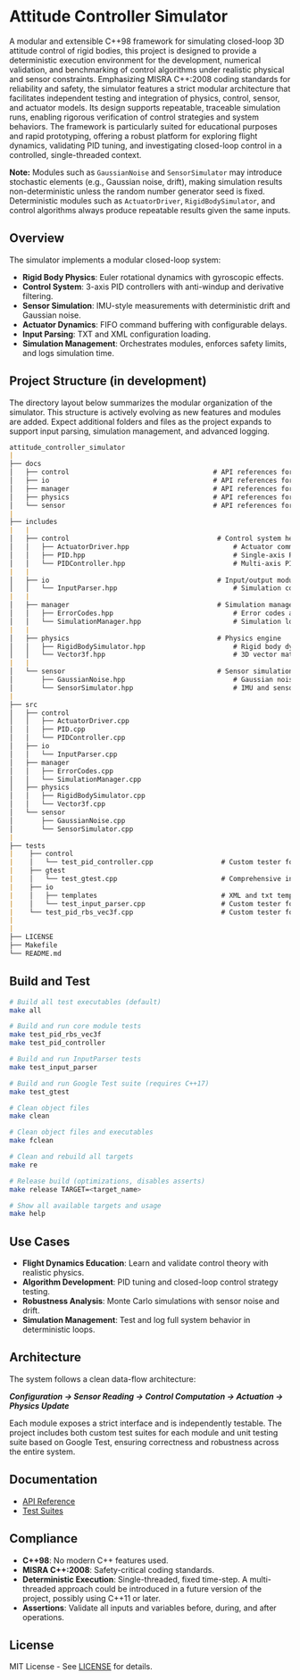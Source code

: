 # Attitude Controller Simulator

A modular and extensible C++98 framework for simulating closed-loop 3D attitude control of rigid bodies, this project is designed to provide a deterministic execution environment for the development, numerical validation, and benchmarking of control algorithms under realistic physical and sensor constraints. Emphasizing MISRA C++:2008 coding standards for reliability and safety, the simulator features a strict modular architecture that facilitates independent testing and integration of physics, control, sensor, and actuator models. Its design supports repeatable, traceable simulation runs, enabling rigorous verification of control strategies and system behaviors. The framework is particularly suited for educational purposes and rapid prototyping, offering a robust platform for exploring flight dynamics, validating PID tuning, and investigating closed-loop control in a controlled, single-threaded context.

**Note:**
Modules such as `GaussianNoise` and `SensorSimulator` may introduce stochastic elements (e.g., Gaussian noise, drift), making simulation results non-deterministic unless the random number generator seed is fixed. Deterministic modules such as `ActuatorDriver`, `RigidBodySimulator`, and control algorithms always produce repeatable results given the same inputs.

## Overview

The simulator implements a modular closed-loop system:

- **Rigid Body Physics**: Euler rotational dynamics with gyroscopic effects.
- **Control System**: 3-axis PID controllers with anti-windup and derivative filtering.
- **Sensor Simulation**: IMU-style measurements with deterministic drift and Gaussian noise.
- **Actuator Dynamics**: FIFO command buffering with configurable delays.
- **Input Parsing**: TXT and XML configuration loading.
- **Simulation Management**: Orchestrates modules, enforces safety limits, and logs simulation time.

## Project Structure (in development)

The directory layout below summarizes the modular organization of the simulator. This structure is actively evolving as new features and modules are added. Expect additional folders and files as the project expands to support input parsing, simulation management, and advanced logging.

```md
attitude_controller_simulator
|
├── docs
│   ├── control                                    # API references for control modules
│   ├── io                                         # API references for input/output modules
│   ├── manager                                    # API references for manager modules
│   ├── physics                                    # API references for physics simulation modules (e.g., rigid body, vectors)
│   └── sensor                                     # API references for sensor modeling modules
|
├── includes
|   |
│   ├── control                                     # Control system headers (PID, controllers, actuators)
│   │   ├── ActuatorDriver.hpp                          # Actuator command buffering and delay simulation
│   │   ├── PID.hpp                                     # Single-axis PID controller logic
│   │   └── PIDController.hpp                           # Multi-axis PID controller
|   |
│   ├── io                                          # Input/output module
│   │   └── InputParser.hpp                             # Simulation configuration parser
|   |
│   ├── manager                                     # Simulation management and error handling
│   │   ├── ErrorCodes.hpp                              # Error codes and status enums
│   │   └── SimulationManager.hpp                       # Simulation loop and coordination logic
|   |
│   ├── physics                                     # Physics engine
│   │   ├── RigidBodySimulator.hpp                      # Rigid body dynamics simulation
│   │   └── Vector3f.hpp                                # 3D vector math utilities
|   |
│   └── sensor                                      # Sensor simulation headers
│       ├── GaussianNoise.hpp                           # Gaussian noise generation (sensor noise)
│       └── SensorSimulator.hpp                         # IMU and sensor modeling
|
├── src
│   ├── control
│   │   ├── ActuatorDriver.cpp
│   │   ├── PID.cpp
│   │   └── PIDController.cpp
│   ├── io
│   │   └── InputParser.cpp
│   ├── manager
│   │   ├── ErrorCodes.cpp
│   │   └── SimulationManager.cpp
│   ├── physics
│   │   ├── RigidBodySimulator.cpp
│   │   └── Vector3f.cpp
│   └── sensor
│       ├── GaussianNoise.cpp
│       └── SensorSimulator.cpp
|
├── tests
|    ├── control
|    │   └── test_pid_controller.cpp                 # Custom tester for PID only
|    ├── gtest
|    │   └── test_gtest.cpp                          # Comprehensive integration and unit tests using Google Test framework
|    ├── io
|    │   ├── templates                               # XML and txt templates for good/bad configurations (test utility)
|    │   └── test_input_parser.cpp                   # Custom tester for InputParser only
|    └── test_pid_rbs_vec3f.cpp                      # Custom tester for PID, PIDController, RigidBodySimulator, Vector3f
|
|
├── LICENSE
├── Makefile
└── README.md
```

## Build and Test

```bash
# Build all test executables (default)
make all

# Build and run core module tests
make test_pid_rbs_vec3f
make test_pid_controller

# Build and run InputParser tests
make test_input_parser

# Build and run Google Test suite (requires C++17)
make test_gtest

# Clean object files
make clean

# Clean object files and executables
make fclean

# Clean and rebuild all targets
make re

# Release build (optimizations, disables asserts)
make release TARGET=<target_name>

# Show all available targets and usage
make help
```

## Use Cases

- **Flight Dynamics Education**: Learn and validate control theory with realistic physics.
- **Algorithm Development**: PID tuning and closed-loop control strategy testing.
- **Robustness Analysis**: Monte Carlo simulations with sensor noise and drift.
- **Simulation Management**: Test and log full system behavior in deterministic loops.

## Architecture

The system follows a clean data-flow architecture:

***Configuration → Sensor Reading → Control Computation → Actuation → Physics Update***

Each module exposes a strict interface and is independently testable. The project includes both custom test suites for each module and unit testing suite based on Google Test, ensuring correctness and robustness across the entire system.

## Documentation

- [API Reference](docs)
- [Test Suites](tests)

## Compliance

- **C++98**: No modern C++ features used.
- **MISRA C++:2008**: Safety-critical coding standards.
- **Deterministic Execution**: Single-threaded, fixed time-step. A multi-threaded approach could be introduced in a future version of the project, possibly using C++11 or later.
- **Assertions**: Validate all inputs and variables before, during, and after operations.

## License

MIT License - See [LICENSE](LICENSE) for details.
